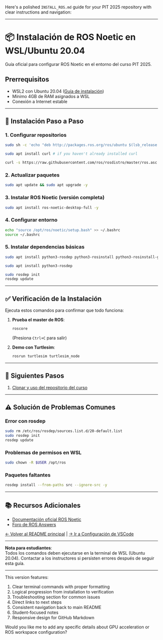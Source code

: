 Here's a polished `INSTALL_ROS.md` guide for your PIT 2025 repository with clear instructions and navigation:

---

# **📦 Instalación de ROS Noetic en WSL/Ubuntu 20.04**

Guía oficial para configurar ROS Noetic en el entorno del curso PIT 2025.

## **Prerrequisitos**
- WSL2 con Ubuntu 20.04 ([Guía de instalación](./Instalar_wsl.md.md))
- Mínimo 4GB de RAM asignados a WSL
- Conexión a Internet estable

---

## **🔧 Instalación Paso a Paso**

### **1. Configurar repositorios**
```bash
sudo sh -c 'echo "deb http://packages.ros.org/ros/ubuntu $(lsb_release -sc) main" > /etc/apt/sources.list.d/ros-latest.list'

sudo apt install curl # if you haven't already installed curl

curl -s https://raw.githubusercontent.com/ros/rosdistro/master/ros.asc | sudo apt-key add -
```

### **2. Actualizar paquetes**
```bash
sudo apt update && sudo apt upgrade -y
```

### **3. Instalar ROS Noetic (versión completa)**
```bash
sudo apt install ros-noetic-desktop-full -y
```

### **4. Configurar entorno**
```bash
echo "source /opt/ros/noetic/setup.bash" >> ~/.bashrc
source ~/.bashrc
```

### **5. Instalar dependencias básicas**
```bash
sudo apt install python3-rosdep python3-rosinstall python3-rosinstall-generator python3-wstool build-essential -y

sudo apt install python3-rosdep

sudo rosdep init
rosdep update
```

---

## **✅ Verificación de la Instalación**
Ejecuta estos comandos para confirmar que todo funciona:

1. **Prueba el master de ROS**:
   ```bash
   roscore
   ```
   (Presiona `Ctrl+C` para salir)

2. **Demo con Turtlesim**:
   ```bash
   rosrun turtlesim turtlesim_node
   ```
---

## **🚀 Siguientes Pasos**

1. [Clonar y uso del repositorio del curso](./uso_repositorio.md)

---

## **⚠️ Solución de Problemas Comunes**

### **Error con rosdep**
```bash
sudo rm /etc/ros/rosdep/sources.list.d/20-default.list
sudo rosdep init
rosdep update
```

### **Problemas de permisos en WSL**
```bash
sudo chown -R $USER /opt/ros
```

### **Paquetes faltantes**
```bash
rosdep install --from-paths src --ignore-src -y
```

---

## **📚 Recursos Adicionales**
- [Documentación oficial ROS Noetic](http://wiki.ros.org/noetic)
- [Foro de ROS Answers](https://answers.ros.org/)

[← Volver al README principal](../README.md) | [→ Ir a Configuración de VSCode](./configuracion_vscode.md)

---

**Nota para estudiantes**:  
Todos los comandos deben ejecutarse en la terminal de WSL (Ubuntu 20.04). Contactar a los instructores si persisten errores después de seguir esta guía.

---

This version features:
1. Clear terminal commands with proper formatting
2. Logical progression from installation to verification
3. Troubleshooting section for common issues
4. Direct links to next steps
5. Consistent navigation back to main README
6. Student-focused notes
7. Responsive design for GitHub Markdown

Would you like me to add any specific details about GPU acceleration or ROS workspace configuration?